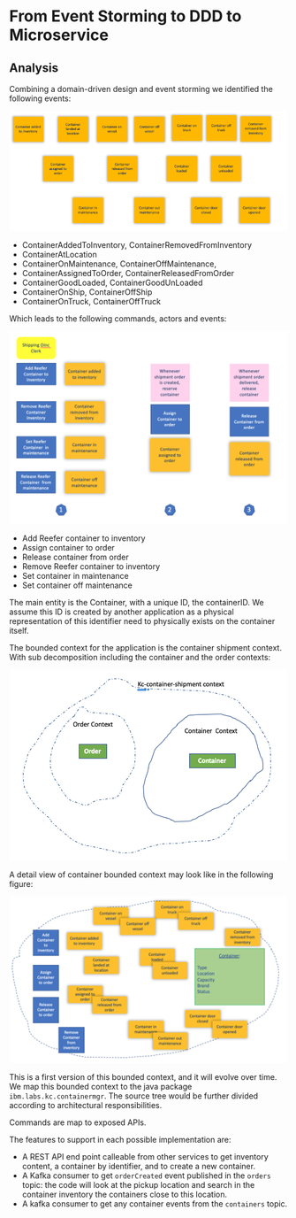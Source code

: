 # From Event Storming to DDD to Microservice

## Analysis

Combining a domain-driven design and event storming we identified the following events:

![](container-events.png)

* ContainerAddedToInventory, ContainerRemovedFromInventory
* ContainerAtLocation
* ContainerOnMaintenance, ContainerOffMaintenance, 
* ContainerAssignedToOrder, ContainerReleasedFromOrder
* ContainerGoodLoaded, ContainerGoodUnLoaded
* ContainerOnShip, ContainerOffShip
* ContainerOnTruck, ContainerOffTruck

Which leads to the following commands, actors and events:

![](container-cmd-events.png)


* Add Reefer container to inventory
* Assign container to order
* Release container from order
* Remove Reefer container to inventory
* Set container in maintenance
* Set container off maintenance

The main entity is the Container, with a unique ID, the containerID. We assume this ID is created by another application as a physical representation of this identifier need to physically exists on the container itself. 

The bounded context for the application is the container shipment context. With sub decomposition including the container and the order contexts:

![](bounded-ctx.png)

A detail view of container bounded context may look like in the following figure:

![](container-boundary.png)

This is a first version of this bounded context, and it will evolve over time. We map this bounded context to the java package `ibm.labs.kc.containermgr`.  The source tree would be further divided according to architectural responsibilities.

Commands are map to exposed APIs. 

The features to support in each possible implementation are:

* A REST API end point calleable from other services to get inventory content, a container by identifier, and to create a new container.
* A Kafka consumer to get `orderCreated` event published in the `orders` topic: the code will look at the pickup location and search in the container inventory the containers close to this location. 
* A kafka consumer to get any container events from the `containers` topic.

